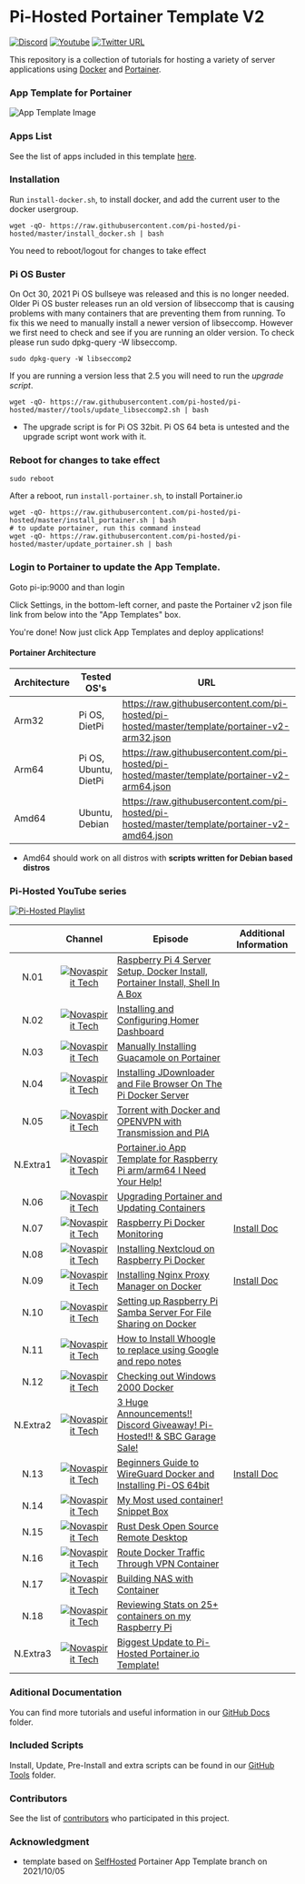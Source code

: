 # Pi-Hosted Portainer Template V2
 
[![Discord](https://img.shields.io/discord/316245914987528193?logo=discord)](https://discord.com/invite/v8dAnFV) [![Youtube](https://img.shields.io/badge/YouTube-FF0000?style=flat-square&logo=youtube&logoColor=white)](https://www.youtube.com/channel/UCrjKdwxaQMSV_NDywgKXVmw) [![Twitter URL](https://img.shields.io/twitter/follow/novaspirittech?style=flat-square&logo=twitter)](https://twitter.com/novaspirittech)

This repository is a collection of tutorials for hosting a variety of server applications using [Docker](https://www.docker.com/) and [Portainer](https://github.com/portainer/portainer).

### App Template for Portainer
![App Template Image](https://github.com/pi-hosted/pi-hosted/blob/master/apptemplate.png?raw=true)

### Apps List

See the list of apps included in this template [here](https://github.com/pi-hosted/pi-hosted/blob/master/docs/AppList.md).

### Installation
Run `install-docker.sh`, to install docker, and add the current user to the docker usergroup.

```
wget -qO- https://raw.githubusercontent.com/pi-hosted/pi-hosted/master/install_docker.sh | bash
```
You need to reboot/logout for changes to take effect

### Pi OS Buster  
On Oct 30, 2021 Pi OS bullseye was released and this is no longer needed.  Older Pi OS buster releases run an old version of libseccomp that is causing problems with many containers that are preventing them from running.  To fix this we need to manually install a newer version of libseccomp.  However we first need to check and see if you are running an older version.  To check please run sudo dpkg-query -W libseccomp.

```
sudo dpkg-query -W libseccomp2
```

If you are running a version less that 2.5 you will need to run the *upgrade script*.
```
wget -qO- https://raw.githubusercontent.com/pi-hosted/pi-hosted/master//tools/update_libseccomp2.sh | bash
```

* The upgrade script is for Pi OS 32bit.  Pi OS 64 beta is untested and the upgrade script wont work with it.

### Reboot for changes to take effect

```
sudo reboot
```

After a reboot, run `install-portainer.sh`, to install Portainer.io

```
wget -qO- https://raw.githubusercontent.com/pi-hosted/pi-hosted/master/install_portainer.sh | bash
# to update portainer, run this command instead
wget -qO- https://raw.githubusercontent.com/pi-hosted/pi-hosted/master/update_portainer.sh | bash
```

### Login to Portainer to update the App Template.

Goto pi-ip:9000 and than login

Click Settings, in the bottom-left corner, and paste the Portainer v2 json file link from below into the "App Templates" box.

You're done! Now just click App Templates and deploy applications!

#### Portainer Architecture

| Architecture | Tested OS's | URL |
| ------------ | ----------- | --- |
| Arm32 | Pi OS, DietPi | https://raw.githubusercontent.com/pi-hosted/pi-hosted/master/template/portainer-v2-arm32.json |
| Arm64 | Pi OS, Ubuntu, DietPi | https://raw.githubusercontent.com/pi-hosted/pi-hosted/master/template/portainer-v2-arm64.json |
| Amd64 | Ubuntu, Debian | https://raw.githubusercontent.com/pi-hosted/pi-hosted/master/template/portainer-v2-amd64.json |

* Amd64 should work on all distros with **scripts written for Debian based distros**

### Pi-Hosted YouTube series

[![Pi-Hosted Playlist](https://i.ytimg.com/vi/cO2-gQ09Jj0/hqdefault.jpg?sqp=-oaymwEXCNACELwBSFryq4qpAwkIARUAAIhCGAE=&rs=AOn4CLAfgdX8HlHas2CddSmgwJzergnTzQ)](https://www.youtube.com/watch?v=cO2-gQ09Jj0&list=PL846hFPMqg3jwkxcScD1xw2bKXrJVvarc)


|     | Channel | Episode | Additional Information |
|:---:|:-------:|---------|------------------------|
|N.01|[![Novaspirit Tech](../build/images/novaspirit-logo.png "Novaspirit Tech")](https://youtube.com/channel/UCrjKdwxaQMSV_NDywgKXVmw)|[Raspberry Pi 4 Server Setup, Docker Install, Portainer Install, Shell In A Box](https://www.youtube.com/watch?v=cO2-gQ09Jj0&list=PL846hFPMqg3jwkxcScD1xw2bKXrJVvarc&index=1)||
|N.02|[![Novaspirit Tech](../build/images/novaspirit-logo.png "Novaspirit Tech")](https://youtube.com/channel/UCrjKdwxaQMSV_NDywgKXVmw)|[Installing and Configuring Homer Dashboard](https://www.youtube.com/watch?v=_d3J88ootYo&list=PL846hFPMqg3jwkxcScD1xw2bKXrJVvarc&index=2)||
|N.03|[![Novaspirit Tech](../build/images/novaspirit-logo.png "Novaspirit Tech")](https://youtube.com/channel/UCrjKdwxaQMSV_NDywgKXVmw)|[Manually Installing Guacamole on Portainer](https://www.youtube.com/watch?v=cKAhnf8X1lo&list=PL846hFPMqg3jwkxcScD1xw2bKXrJVvarc&index=3)||
|N.04|[![Novaspirit Tech](../build/images/novaspirit-logo.png "Novaspirit Tech")](https://youtube.com/channel/UCrjKdwxaQMSV_NDywgKXVmw)|[Installing JDownloader and File Browser On The Pi Docker Server](https://www.youtube.com/watch?v=30MYRgCObu8&list=PL846hFPMqg3jwkxcScD1xw2bKXrJVvarc&index=4)||
|N.05|[![Novaspirit Tech](../build/images/novaspirit-logo.png "Novaspirit Tech")](https://youtube.com/channel/UCrjKdwxaQMSV_NDywgKXVmw)|[Torrent with Docker and OPENVPN with Transmission and PIA](https://www.youtube.com/watch?v=tGLVEq913_4&list=PL846hFPMqg3jwkxcScD1xw2bKXrJVvarc&index=5)||
|N.Extra1|[![Novaspirit Tech](../build/images/novaspirit-logo.png "Novaspirit Tech")](https://youtube.com/channel/UCrjKdwxaQMSV_NDywgKXVmw)|[Portainer.io App Template for Raspberry Pi arm/arm64 I Need Your Help!](https://www.youtube.com/watch?v=Zn-VELlaIN4&list=PL846hFPMqg3jwkxcScD1xw2bKXrJVvarc&index=6)||
|N.06|[![Novaspirit Tech](../build/images/novaspirit-logo.png "Novaspirit Tech")](https://youtube.com/channel/UCrjKdwxaQMSV_NDywgKXVmw)|[Upgrading Portainer and Updating Containers](https://www.youtube.com/watch?v=q3wKqk8qVS8&list=PL846hFPMqg3jwkxcScD1xw2bKXrJVvarc&index=7)||
|N.07|[![Novaspirit Tech](../build/images/novaspirit-logo.png "Novaspirit Tech")](https://youtube.com/channel/UCrjKdwxaQMSV_NDywgKXVmw)|[Raspberry Pi Docker Monitoring](https://www.youtube.com/watch?v=IoD3vFuep64&list=PL846hFPMqg3jwkxcScD1xw2bKXrJVvarc&index=8)|[Install Doc](../docs/rpi_docker_monitor.md)|
|N.08|[![Novaspirit Tech](../build/images/novaspirit-logo.png "Novaspirit Tech")](https://youtube.com/channel/UCrjKdwxaQMSV_NDywgKXVmw)|[Installing Nextcloud on Raspberry Pi Docker](https://www.youtube.com/watch?v=E6IrT3g5Gqc&list=PL846hFPMqg3jwkxcScD1xw2bKXrJVvarc&index=9)||
|N.09|[![Novaspirit Tech](../build/images/novaspirit-logo.png "Novaspirit Tech")](https://youtube.com/channel/UCrjKdwxaQMSV_NDywgKXVmw)|[Installing Nginx Proxy Manager on Docker](https://www.youtube.com/watch?v=yl2Laxbqvo8&list=PL846hFPMqg3jwkxcScD1xw2bKXrJVvarc&index=10)|[Install Doc](../docs/nginx_proxy_manager.md)|
|N.10|[![Novaspirit Tech](../build/images/novaspirit-logo.png "Novaspirit Tech")](https://youtube.com/channel/UCrjKdwxaQMSV_NDywgKXVmw)|[Setting up Raspberry Pi Samba Server For File Sharing on Docker](https://www.youtube.com/watch?v=2zZ3_1GRWrM&list=PL846hFPMqg3jwkxcScD1xw2bKXrJVvarc&index=11)||
|N.11|[![Novaspirit Tech](../build/images/novaspirit-logo.png "Novaspirit Tech")](https://youtube.com/channel/UCrjKdwxaQMSV_NDywgKXVmw)|[How to Install Whoogle to replace using Google and repo notes](https://www.youtube.com/watch?v=j3ZGxo3ibUs&list=PL846hFPMqg3jwkxcScD1xw2bKXrJVvarc&index=12)||
|N.12|[![Novaspirit Tech](../build/images/novaspirit-logo.png "Novaspirit Tech")](https://youtube.com/channel/UCrjKdwxaQMSV_NDywgKXVmw)|[Checking out Windows 2000 Docker](https://www.youtube.com/watch?v=57Gnp0424Qc&list=PL846hFPMqg3jwkxcScD1xw2bKXrJVvarc&index=13)||
|N.Extra2|[![Novaspirit Tech](../build/images/novaspirit-logo.png "Novaspirit Tech")](https://youtube.com/channel/UCrjKdwxaQMSV_NDywgKXVmw)|[3 Huge Announcements!! Discord Giveaway! Pi-Hosted!! & SBC Garage Sale!](https://www.youtube.com/watch?v=Ppv1cUomwn0)||
|N.13|[![Novaspirit Tech](../build/images/novaspirit-logo.png "Novaspirit Tech")](https://youtube.com/channel/UCrjKdwxaQMSV_NDywgKXVmw)|[Beginners Guide to WireGuard Docker and Installing Pi-OS 64bit](https://www.youtube.com/watch?v=yB_jAumIxOg)|[Install Doc](../docs/wireguard-install.md)|
|N.14|[![Novaspirit Tech](../build/images/novaspirit-logo.png "Novaspirit Tech")](https://youtube.com/channel/UCrjKdwxaQMSV_NDywgKXVmw)|[My Most used container! Snippet Box](https://www.youtube.com/watch?v=v-jUyB3fvAo)||
|N.15|[![Novaspirit Tech](../build/images/novaspirit-logo.png "Novaspirit Tech")](https://youtube.com/channel/UCrjKdwxaQMSV_NDywgKXVmw)|[Rust Desk Open Source Remote Desktop](https://www.youtube.com/watch?v=PDnqFnnbVHg)||
|N.16|[![Novaspirit Tech](../build/images/novaspirit-logo.png "Novaspirit Tech")](https://youtube.com/channel/UCrjKdwxaQMSV_NDywgKXVmw)|[Route Docker Traffic Through VPN Container](https://www.youtube.com/watch?v=IWj1-j2QWvo)||
|N.17|[![Novaspirit Tech](../build/images/novaspirit-logo.png "Novaspirit Tech")](https://youtube.com/channel/UCrjKdwxaQMSV_NDywgKXVmw)|[Building NAS with Container](https://www.youtube.com/watch?v=9ln6UFH4z8o)||
|N.18|[![Novaspirit Tech](../build/images/novaspirit-logo.png "Novaspirit Tech")](https://youtube.com/channel/UCrjKdwxaQMSV_NDywgKXVmw)|[Reviewing Stats on 25+ containers on my Raspberry Pi](https://www.youtube.com/watch?v=_tVj0FX5wYg)||
|N.Extra3|[![Novaspirit Tech](../build/images/novaspirit-logo.png "Novaspirit Tech")](https://youtube.com/channel/UCrjKdwxaQMSV_NDywgKXVmw)|[Biggest Update to Pi-Hosted Portainer.io Template!](https://www.youtube.com/watch?v=7R7l6c3wswQ)||

### Aditional Documentation

You can find more tutorials and useful information in our [GitHub Docs](https://github.com/pi-hosted/pi-hosted/blob/master/docs/DocumentList.md) folder.

### Included Scripts

Install, Update, Pre-Install and extra scripts can be found in our [GitHub Tools](https://github.com/pi-hosted/pi-hosted/blob/master/tools) folder.

### Contributors

See the list of [contributors](https://github.com/pi-hosted/pi-hosted/graphs/contributors) who participated in this project.

### Acknowledgment

* template based on [SelfHosted](https://github.com/SelfhostedPro/selfhosted_templates) Portainer App Template branch on 2021/10/05
